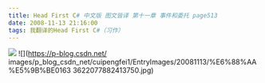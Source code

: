 ```yaml
---
title: Head First C# 中文版 图文皆译 第十一章 事件和委托 page513
date: 2008-11-13 21:16:00
tags: 我翻译的Head First C#（习作）
---
```

![](https://p-blog.csdn.net/images/p_blog_csdn_net/cuipengfei1/EntryImages/20081113/%E6%88%AA%E5%9B%BE00633622077880851250.jpg) ![](https://p-blog.csdn.net/
images/p_blog_csdn_net/cuipengfei1/EntryImages/20081113/%E6%88%AA%E5%9B%BE0163
3622077882413750.jpg)



